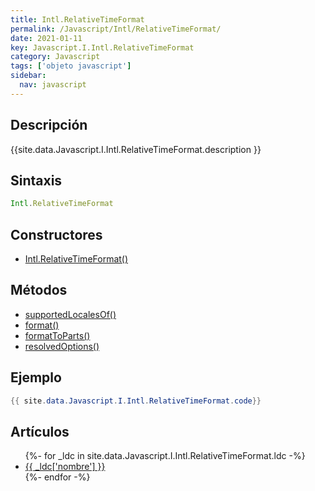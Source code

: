 ```yaml
---
title: Intl.RelativeTimeFormat
permalink: /Javascript/Intl/RelativeTimeFormat/
date: 2021-01-11
key: Javascript.I.Intl.RelativeTimeFormat
category: Javascript
tags: ['objeto javascript']
sidebar: 
  nav: javascript
---
```


## Descripción
{{site.data.Javascript.I.Intl.RelativeTimeFormat.description }}

## Sintaxis
~~~javascript
Intl.RelativeTimeFormat
~~~

## Constructores
* [Intl.RelativeTimeFormat()](/Javascript/Intl/RelativeTimeFormat/Intl/RelativeTimeFormat/)

## Métodos
* [supportedLocalesOf()](/Javascript/Intl/RelativeTimeFormat/supportedLocalesOf)
* [format()](/Javascript/Intl/RelativeTimeFormat/format)
* [formatToParts()](/Javascript/Intl/RelativeTimeFormat/formatToParts)
* [resolvedOptions()](/Javascript/Intl/RelativeTimeFormat/resolvedOptions)

## Ejemplo
~~~java
{{ site.data.Javascript.I.Intl.RelativeTimeFormat.code}}
~~~

## Artículos
<ul>
{%- for _ldc in site.data.Javascript.I.Intl.RelativeTimeFormat.ldc -%}
   <li>
       <a href="{{_ldc['url'] }}">{{ _ldc['nombre'] }}</a>
   </li>
{%- endfor -%}
</ul>
